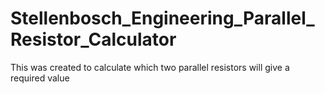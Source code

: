 # Stellenbosch_Engineering_Parallel_Resistor_Calculator
This was created to calculate which two parallel resistors will give a required value
